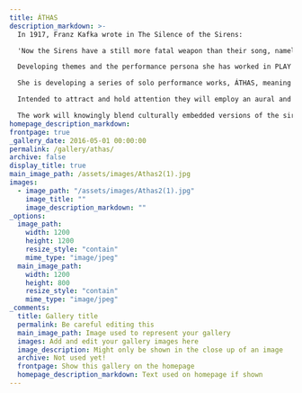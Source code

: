 ```yaml
---
title: ÁTHAS
description_markdown: >-
  In 1917, Franz Kafka wrote in The Silence of the Sirens:

  'Now the Sirens have a still more fatal weapon than their song, namely their silence. And though admittedly such a thing never happened, it is still conceivable that someone might possibly have escaped from their singing; but from their silence certainly never.'  

  Developing themes and the performance persona she has worked in PLAY IN / PLAY OUT, Clare is exploring further the possibilities of reaching new audiences through making unmediated performance works in rural locations that are perhaps less used to seeing performance art.

  She is developing a series of solo performance works, ÁTHAS, meaning joy in Irish Gaelic, to be performed in rural towns and villages, in the street, square or the field. Using repetitious action, song, pastiche, comedy and pathos; these works will be unannounced, fleeting but captivating to those who encounter them.

  Intended to attract and hold attention they will employ an aural and visual language borrowed from sources as diverse as the diva, comic female super heroes, Vera Lynn and 1970's pop girl bands in order to rework the myth of the Siren, the predatory and deceptive female who lured sailors to their deaths with their songs and their silence. Instead she represents a vocal, colourful and mature version of the attracting female that reaches out through the warmth of her persona to employ humour and surprise and invites connection with an audience, a meeting of creative spontaneity that is joyful, of the moment and of the place. 

  The work will knowingly blend culturally embedded versions of the siren female with the persona of the mature woman and relocate them in the public rural space.
homepage_description_markdown: 
frontpage: true
_gallery_date: 2016-05-01 00:00:00
permalink: /gallery/athas/
archive: false
display_title: true
main_image_path: /assets/images/Athas2(1).jpg
images:
  - image_path: "/assets/images/Athas2(1).jpg"
    image_title: ""
    image_description_markdown: ""
_options:
  image_path:
    width: 1200
    height: 1200
    resize_style: "contain"
    mime_type: "image/jpeg"
  main_image_path:
    width: 1200
    height: 800
    resize_style: "contain"
    mime_type: "image/jpeg"
_comments:
  title: Gallery title
  permalink: Be careful editing this
  main_image_path: Image used to represent your gallery
  images: Add and edit your gallery images here
  image_description: Might only be shown in the close up of an image
  archive: Not used yet!
  frontpage: Show this gallery on the homepage
  homepage_description_markdown: Text used on homepage if shown
---
```

